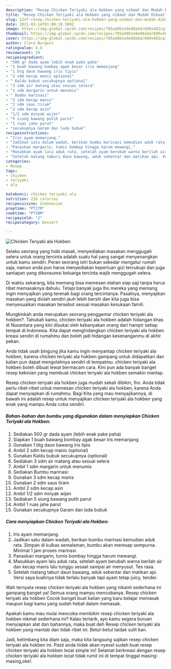 ```yaml
---
description: "Resep Chicken Teriyaki ala Hokben yang nikmat dan Mudah Dibuat"
title: "Resep Chicken Teriyaki ala Hokben yang nikmat dan Mudah Dibuat"
slug: 1247-resep-chicken-teriyaki-ala-hokben-yang-nikmat-dan-mudah-dibuat
date: 2021-03-14T01:08:19.509Z
image: https://img-global.cpcdn.com/recipes/785ad0b1e9e88abd/680x482cq70/chicken-teriyaki-ala-hokben-foto-resep-utama.jpg
thumbnail: https://img-global.cpcdn.com/recipes/785ad0b1e9e88abd/680x482cq70/chicken-teriyaki-ala-hokben-foto-resep-utama.jpg
cover: https://img-global.cpcdn.com/recipes/785ad0b1e9e88abd/680x482cq70/chicken-teriyaki-ala-hokben-foto-resep-utama.jpg
author: Clara Burgess
ratingvalue: 4.4
reviewcount: 10
recipeingredient:
- "500 gr dada ayam lebih enak pake paha"
- "1 buah bawang bombay agak besar iris memanjang"
- "1 btg daun bawang iris tipis"
- "2 sdm kecap manis optional"
- " Kaldu bubuk secukupnya optional"
- "3 sdm air matang atau sesuai selera"
- "1 sdm margarin untuk menumis"
- " Bumbu marinasi"
- "3 sdm kecap manis"
- "2 sdm saus tiram"
- "2 sdm kecap asin"
- "1/2 sdm minyak wijen"
- "5 siung bawang putih parut"
- "1 ruas jahe parut"
- "secukupnya Garam dan lada bubuk"
recipeinstructions:
- "Iris ayam memanjang."
- "Jadikan satu dalam wadah, berikan bumbu marinasi kemudian aduk rata. Simpan di kulkas semalaman, bumbu akan meresap sempurna. Minimal 1 jam proses marinasi."
- "Panaskan margarin, tumis bombay hingga harum mewangi."
- "Masukkan ayam lalu aduk rata, setelah ayam berubah warna berilah air dan kecap manis lalu tunggu sesaat sampai air menyusut. Tes rasa."
- "Setelah matang taburi daun bawang, aduk sebentar dan matikan api. Versi saya kuahnya tidak terlalu banyak tapi ayam tetap juicy, tender."
categories:
- Resep
tags:
- chicken
- teriyaki
- ala

katakunci: chicken teriyaki ala 
nutrition: 226 calories
recipecuisine: Indonesian
preptime: "PT17M"
cooktime: "PT30M"
recipeyield: "2"
recipecategory: Dessert

---
```



![Chicken Teriyaki ala Hokben](https://img-global.cpcdn.com/recipes/785ad0b1e9e88abd/680x482cq70/chicken-teriyaki-ala-hokben-foto-resep-utama.jpg)

Selaku seorang yang hobi masak, menyediakan masakan menggugah selera untuk orang tercinta adalah suatu hal yang sangat menyenangkan untuk kamu sendiri. Peran seorang istri bukan sekedar mengatur rumah saja, namun anda pun harus menyediakan keperluan gizi tercukupi dan juga santapan yang dikonsumsi keluarga tercinta wajib menggugah selera.

Di waktu  sekarang, kita memang bisa memesan olahan siap saji tanpa harus ribet memasaknya dahulu. Tetapi banyak juga lho mereka yang memang ingin menyajikan yang terenak bagi orang tercintanya. Pasalnya, menyajikan masakan yang diolah sendiri jauh lebih bersih dan kita juga bisa menyesuaikan masakan tersebut sesuai masakan kesukaan famili. 



Mungkinkah anda merupakan seorang penggemar chicken teriyaki ala hokben?. Tahukah kamu, chicken teriyaki ala hokben adalah hidangan khas di Nusantara yang kini disukai oleh kebanyakan orang dari hampir setiap tempat di Indonesia. Kita dapat menghidangkan chicken teriyaki ala hokben kreasi sendiri di rumahmu dan boleh jadi hidangan kesenanganmu di akhir pekan.

Anda tidak usah bingung jika kamu ingin menyantap chicken teriyaki ala hokben, karena chicken teriyaki ala hokben gampang untuk didapatkan dan kalian pun dapat mengolahnya sendiri di tempatmu. chicken teriyaki ala hokben boleh dibuat lewat bermacam cara. Kini pun ada banyak banget resep kekinian yang membuat chicken teriyaki ala hokben semakin mantap.

Resep chicken teriyaki ala hokben juga mudah sekali dibikin, lho. Anda tidak perlu ribet-ribet untuk memesan chicken teriyaki ala hokben, karena Anda dapat menyiapkan di rumahmu. Bagi Kita yang mau menyajikannya, di bawah ini adalah resep untuk menyajikan chicken teriyaki ala hokben yang enak yang mampu Anda coba sendiri.

<!--inarticleads1-->

##### Bahan-bahan dan bumbu yang digunakan dalam menyiapkan Chicken Teriyaki ala Hokben:

1. Sediakan 500 gr dada ayam (lebih enak pake paha)
1. Siapkan 1 buah bawang bombay agak besar iris memanjang
1. Gunakan 1 btg daun bawang iris tipis
1. Ambil 2 sdm kecap manis (optional)
1. Gunakan  Kaldu bubuk secukupnya (optional)
1. Sediakan 3 sdm air matang atau sesuai selera
1. Ambil 1 sdm margarin untuk menumis
1. Sediakan  Bumbu marinasi:
1. Gunakan 3 sdm kecap manis
1. Gunakan 2 sdm saus tiram
1. Ambil 2 sdm kecap asin
1. Ambil 1/2 sdm minyak wijen
1. Sediakan 5 siung bawang putih parut
1. Ambil 1 ruas jahe parut
1. Gunakan secukupnya Garam dan lada bubuk




<!--inarticleads2-->

##### Cara menyiapkan Chicken Teriyaki ala Hokben:

1. Iris ayam memanjang.
1. Jadikan satu dalam wadah, berikan bumbu marinasi kemudian aduk rata. Simpan di kulkas semalaman, bumbu akan meresap sempurna. Minimal 1 jam proses marinasi.
1. Panaskan margarin, tumis bombay hingga harum mewangi.
1. Masukkan ayam lalu aduk rata, setelah ayam berubah warna berilah air dan kecap manis lalu tunggu sesaat sampai air menyusut. Tes rasa.
1. Setelah matang taburi daun bawang, aduk sebentar dan matikan api. Versi saya kuahnya tidak terlalu banyak tapi ayam tetap juicy, tender.




Wah ternyata resep chicken teriyaki ala hokben yang nikamt sederhana ini gampang banget ya! Semua orang mampu mencobanya. Resep chicken teriyaki ala hokben Cocok banget buat kalian yang baru belajar memasak maupun bagi kamu yang sudah hebat dalam memasak.

Apakah kamu mau mulai mencoba membikin resep chicken teriyaki ala hokben nikmat sederhana ini? Kalau tertarik, ayo kamu segera buruan menyiapkan alat dan bahannya, maka buat deh Resep chicken teriyaki ala hokben yang mantab dan tidak ribet ini. Betul-betul taidak sulit kan. 

Jadi, ketimbang kita diam saja, maka kita langsung sajikan resep chicken teriyaki ala hokben ini. Pasti anda tiidak akan nyesel sudah buat resep chicken teriyaki ala hokben lezat simple ini! Selamat berkreasi dengan resep chicken teriyaki ala hokben lezat tidak rumit ini di tempat tinggal masing-masing,oke!.

